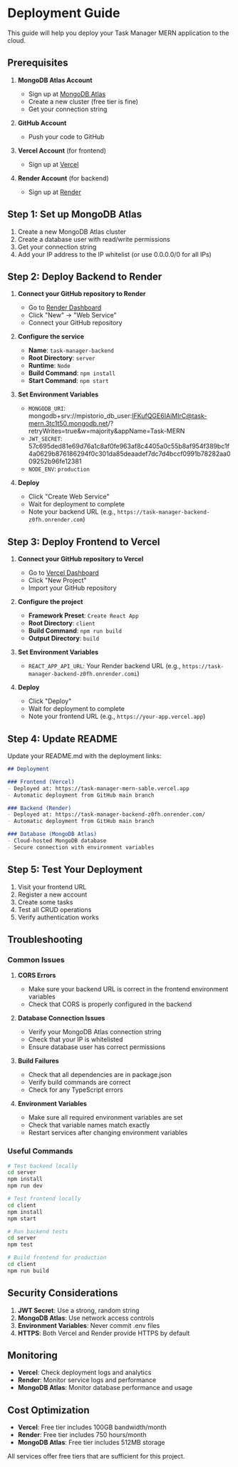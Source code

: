 # Deployment Guide

This guide will help you deploy your Task Manager MERN application to the cloud.

## Prerequisites

1. **MongoDB Atlas Account**
   - Sign up at [MongoDB Atlas](https://www.mongodb.com/atlas)
   - Create a new cluster (free tier is fine)
   - Get your connection string

2. **GitHub Account**
   - Push your code to GitHub

3. **Vercel Account** (for frontend)
   - Sign up at [Vercel](https://vercel.com)

4. **Render Account** (for backend)
   - Sign up at [Render](https://render.com)

## Step 1: Set up MongoDB Atlas

1. Create a new MongoDB Atlas cluster
2. Create a database user with read/write permissions
3. Get your connection string
4. Add your IP address to the IP whitelist (or use 0.0.0.0/0 for all IPs)

## Step 2: Deploy Backend to Render

1. **Connect your GitHub repository to Render**
   - Go to [Render Dashboard](https://dashboard.render.com)
   - Click "New" → "Web Service"
   - Connect your GitHub repository

2. **Configure the service**
   - **Name**: `task-manager-backend`
   - **Root Directory**: `server`
   - **Runtime**: `Node`
   - **Build Command**: `npm install`
   - **Start Command**: `npm start`

3. **Set Environment Variables**
   - `MONGODB_URI`: mongodb+srv://mpistorio_db_user:IFKufQGE6IAiMIrC@task-mern.3tc1t50.mongodb.net/?retryWrites=true&w=majority&appName=Task-MERN
   - `JWT_SECRET`: 57c695ded81e69d76a1c8af0fe963af8c4405a0c55b8af954f389bc1f4a0629b876186294f0c301da85deaadef7dc7d4bccf0991b78282aa009252b96fe12381
   - `NODE_ENV`: `production`

4. **Deploy**
   - Click "Create Web Service"
   - Wait for deployment to complete
   - Note your backend URL (e.g., `https://task-manager-backend-z0fh.onrender.com`)

## Step 3: Deploy Frontend to Vercel

1. **Connect your GitHub repository to Vercel**
   - Go to [Vercel Dashboard](https://vercel.com/dashboard)
   - Click "New Project"
   - Import your GitHub repository

2. **Configure the project**
   - **Framework Preset**: `Create React App`
   - **Root Directory**: `client`
   - **Build Command**: `npm run build`
   - **Output Directory**: `build`

3. **Set Environment Variables**
   - `REACT_APP_API_URL`: Your Render backend URL (e.g., `https://task-manager-backend-z0fh.onrender.comi`)

4. **Deploy**
   - Click "Deploy"
   - Wait for deployment to complete
   - Note your frontend URL (e.g., `https://your-app.vercel.app`)

## Step 4: Update README

Update your README.md with the deployment links:

```markdown
## Deployment

### Frontend (Vercel)
- Deployed at: https://task-manager-mern-sable.vercel.app
- Automatic deployment from GitHub main branch

### Backend (Render)
- Deployed at: https://task-manager-backend-z0fh.onrender.com/
- Automatic deployment from GitHub main branch

### Database (MongoDB Atlas)
- Cloud-hosted MongoDB database
- Secure connection with environment variables
```

## Step 5: Test Your Deployment

1. Visit your frontend URL
2. Register a new account
3. Create some tasks
4. Test all CRUD operations
5. Verify authentication works

## Troubleshooting

### Common Issues

1. **CORS Errors**
   - Make sure your backend URL is correct in the frontend environment variables
   - Check that CORS is properly configured in the backend

2. **Database Connection Issues**
   - Verify your MongoDB Atlas connection string
   - Check that your IP is whitelisted
   - Ensure database user has correct permissions

3. **Build Failures**
   - Check that all dependencies are in package.json
   - Verify build commands are correct
   - Check for any TypeScript errors

4. **Environment Variables**
   - Make sure all required environment variables are set
   - Check that variable names match exactly
   - Restart services after changing environment variables

### Useful Commands

```bash
# Test backend locally
cd server
npm install
npm run dev

# Test frontend locally
cd client
npm install
npm start

# Run backend tests
cd server
npm test

# Build frontend for production
cd client
npm run build
```

## Security Considerations

1. **JWT Secret**: Use a strong, random string
2. **MongoDB Atlas**: Use network access controls
3. **Environment Variables**: Never commit .env files
4. **HTTPS**: Both Vercel and Render provide HTTPS by default

## Monitoring

- **Vercel**: Check deployment logs and analytics
- **Render**: Monitor service logs and performance
- **MongoDB Atlas**: Monitor database performance and usage

## Cost Optimization

- **Vercel**: Free tier includes 100GB bandwidth/month
- **Render**: Free tier includes 750 hours/month
- **MongoDB Atlas**: Free tier includes 512MB storage

All services offer free tiers that are sufficient for this project.

